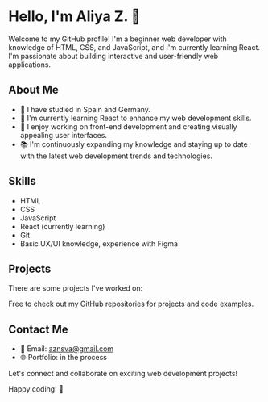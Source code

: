 # Hello, I'm Aliya Z. 👋

Welcome to my GitHub profile! I'm a beginner web developer with knowledge of HTML, CSS, and JavaScript, and I'm currently learning React. I'm passionate about building interactive and user-friendly web applications.

## About Me

- 💼 I have studied in Spain and Germany.
- 🌱 I'm currently learning React to enhance my web development skills.
- 🔭 I enjoy working on front-end development and creating visually appealing user interfaces.
- 📚 I'm continuously expanding my knowledge and staying up to date with the latest web development trends and technologies.

## Skills

- HTML
- CSS
- JavaScript
- React (currently learning)
- Git
- Basic UX/UI knowledge, experience with Figma


## Projects

There are some  projects I've worked on:

Free to check out my GitHub repositories for  projects and code examples.

## Contact Me

- 📧 Email: [aznsva@gmail.com](aznsva@gmail.com)
- 🌐 Portfolio: in the process

Let's connect and collaborate on exciting web development projects!

Happy coding! 🚀
